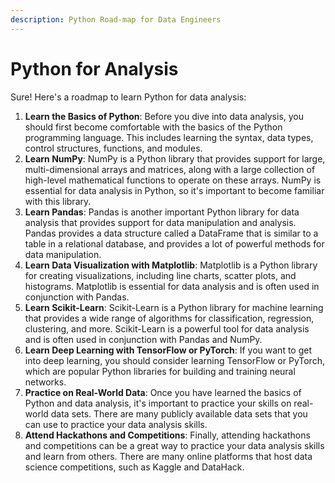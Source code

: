 ```yaml
---
description: Python Road-map for Data Engineers
---
```


# Python for Analysis

Sure! Here's a roadmap to learn Python for data analysis:

1. **Learn the Basics of Python**: Before you dive into data analysis, you should first become comfortable with the basics of the Python programming language. This includes learning the syntax, data types, control structures, functions, and modules.
2. **Learn NumPy**: NumPy is a Python library that provides support for large, multi-dimensional arrays and matrices, along with a large collection of high-level mathematical functions to operate on these arrays. NumPy is essential for data analysis in Python, so it's important to become familiar with this library.
3. **Learn Pandas**: Pandas is another important Python library for data analysis that provides support for data manipulation and analysis. Pandas provides a data structure called a DataFrame that is similar to a table in a relational database, and provides a lot of powerful methods for data manipulation.
4. **Learn Data Visualization with Matplotlib**: Matplotlib is a Python library for creating visualizations, including line charts, scatter plots, and histograms. Matplotlib is essential for data analysis and is often used in conjunction with Pandas.
5. **Learn Scikit-Learn**: Scikit-Learn is a Python library for machine learning that provides a wide range of algorithms for classification, regression, clustering, and more. Scikit-Learn is a powerful tool for data analysis and is often used in conjunction with Pandas and NumPy.
6. **Learn Deep Learning with TensorFlow or PyTorch**: If you want to get into deep learning, you should consider learning TensorFlow or PyTorch, which are popular Python libraries for building and training neural networks.
7. **Practice on Real-World Data**: Once you have learned the basics of Python and data analysis, it's important to practice your skills on real-world data sets. There are many publicly available data sets that you can use to practice your data analysis skills.
8. **Attend Hackathons and Competitions**: Finally, attending hackathons and competitions can be a great way to practice your data analysis skills and learn from others. There are many online platforms that host data science competitions, such as Kaggle and DataHack.
